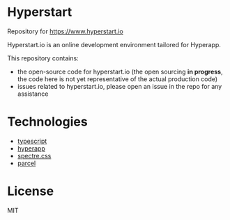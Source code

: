 # Hyperstart

Repository for https://www.hyperstart.io

Hyperstart.io is an online development environment tailored for Hyperapp.

This repository contains:

* the open-source code for hyperstart.io (the open sourcing **in progress**, the code here is not yet representative of the actual production code)
* issues related to hyperstart.io, please open an issue in the repo for any assistance

# Technologies

* [typescript](https://github.com/Microsoft/TypeScript)
* [hyperapp](https://github.com/hyperapp/hyperapp)
* [spectre.css](https://github.com/picturepan2/spectre)
* [parcel](https://github.com/parcel-bundler/parcel)

# License

MIT
